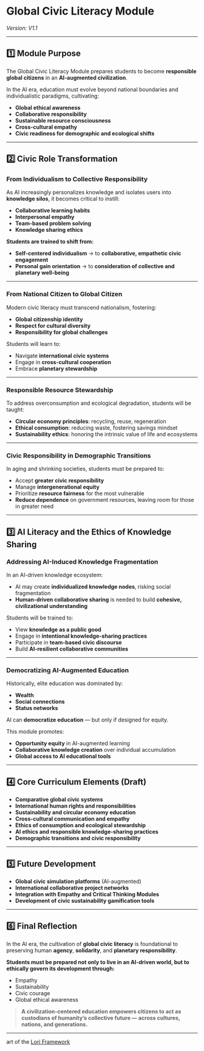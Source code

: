 # Global Civic Literacy Module
*Version: V1.1*

---

## 1️⃣ Module Purpose

The Global Civic Literacy Module prepares students to become **responsible global citizens** in an **AI-augmented civilization**.

In the AI era, education must evolve beyond national boundaries and individualistic paradigms, cultivating:
- **Global ethical awareness**
- **Collaborative responsibility**
- **Sustainable resource consciousness**
- **Cross-cultural empathy**
- **Civic readiness for demographic and ecological shifts**

---

## 2️⃣ Civic Role Transformation

### From Individualism to Collective Responsibility

As AI increasingly personalizes knowledge and isolates users into **knowledge silos**, it becomes critical to instill:
- **Collaborative learning habits**
- **Interpersonal empathy**
- **Team-based problem solving**
- **Knowledge sharing ethics**

**Students are trained to shift from:**
- **Self-centered individualism** → to **collaborative, empathetic civic engagement**
- **Personal gain orientation** → to **consideration of collective and planetary well-being**

---

### From National Citizen to Global Citizen

Modern civic literacy must transcend nationalism, fostering:
- **Global citizenship identity**
- **Respect for cultural diversity**
- **Responsibility for global challenges**

Students will learn to:
- Navigate **international civic systems**
- Engage in **cross-cultural cooperation**
- Embrace **planetary stewardship**

---

### Responsible Resource Stewardship

To address overconsumption and ecological degradation, students will be taught:
- **Circular economy principles**: recycling, reuse, regeneration
- **Ethical consumption**: reducing waste, fostering savings mindset
- **Sustainability ethics**: honoring the intrinsic value of life and ecosystems

---

### Civic Responsibility in Demographic Transitions

In aging and shrinking societies, students must be prepared to:
- Accept **greater civic responsibility**
- Manage **intergenerational equity**
- Prioritize **resource fairness** for the most vulnerable
- **Reduce dependence** on government resources, leaving room for those in greater need

---

## 3️⃣ AI Literacy and the Ethics of Knowledge Sharing

### Addressing AI-Induced Knowledge Fragmentation

In an AI-driven knowledge ecosystem:
- AI may create **individualized knowledge nodes**, risking social fragmentation
- **Human-driven collaborative sharing** is needed to build **cohesive, civilizational understanding**

Students will be trained to:
- View **knowledge as a public good**
- Engage in **intentional knowledge-sharing practices**
- Participate in **team-based civic discourse**
- Build **AI-resilient collaborative communities**

---

### Democratizing AI-Augmented Education

Historically, elite education was dominated by:
- **Wealth**
- **Social connections**
- **Status networks**

AI can **democratize education** — but only if designed for equity.

This module promotes:
- **Opportunity equity** in AI-augmented learning
- **Collaborative knowledge creation** over individual accumulation
- **Global access to AI educational tools**

---

## 4️⃣ Core Curriculum Elements (Draft)

- **Comparative global civic systems**
- **International human rights and responsibilities**
- **Sustainability and circular economy education**
- **Cross-cultural communication and empathy**
- **Ethics of consumption and ecological stewardship**
- **AI ethics and responsible knowledge-sharing practices**
- **Demographic transitions and civic responsibility**

---

## 5️⃣ Future Development

- **Global civic simulation platforms** (AI-augmented)
- **International collaborative project networks**
- **Integration with Empathy and Critical Thinking Modules**
- **Development of civic sustainability gamification tools**

---

## 6️⃣ Final Reflection

In the AI era, the cultivation of **global civic literacy** is foundational to preserving human **agency**, **solidarity**, and **planetary responsibility**.

**Students must be prepared not only to live in an AI-driven world, but to ethically govern its development through:**
- Empathy
- Sustainability
- Civic courage
- Global ethical awareness

> **A civilization-centered education empowers citizens to act as custodians of humanity’s collective future — across cultures, nations, and generations.**

---

art of the [Lori Framework](https://frameworklori.github.io/lori-framework-site)
